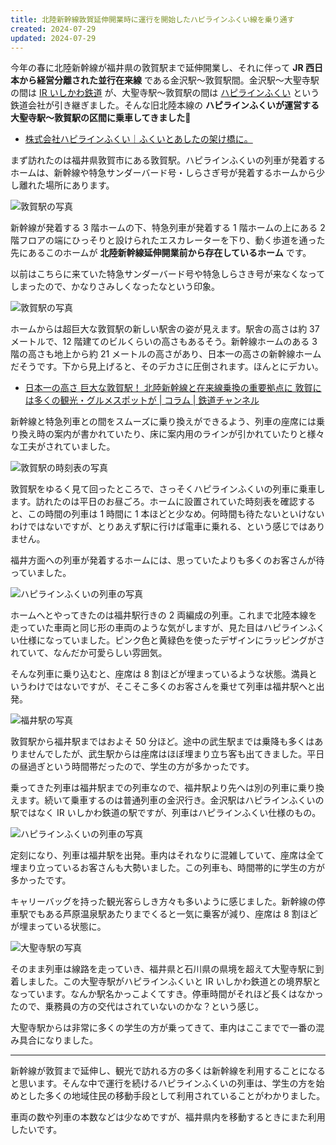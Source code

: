 ```yaml
---
title: 北陸新幹線敦賀延伸開業時に運行を開始したハピラインふくい線を乗り通す
created: 2024-07-29
updated: 2024-07-29
---
```


今年の春に北陸新幹線が福井県の敦賀駅まで延伸開業し、それに伴って **JR 西日本から経営分離された並行在来線** である金沢駅～敦賀駅間。金沢駅～大聖寺駅の間は [IR いしかわ鉄道](https://www.ishikawa-railway.jp/) が、大聖寺駅～敦賀駅の間は [ハピラインふくい](https://www.hapi-line.co.jp/) という鉄道会社が引き継ぎました。そんな旧北陸本線の **ハピラインふくいが運営する大聖寺駅～敦賀駅の区間に乗車してきました🚋**

- [株式会社ハピラインふくい｜ふくいとあしたの架け橋に。](https://www.hapi-line.co.jp/)

まず訪れたのは福井県敦賀市にある敦賀駅。ハピラインふくいの列車が発着するホームは、新幹線や特急サンダーバード号・しらさぎ号が発着するホームから少し離れた場所にあります。

![敦賀駅の写真](068795ba-751e-4d32-366a-fb2c8d797600)

新幹線が発着する 3 階ホームの下、特急列車が発着する 1 階ホームの上にある 2 階フロアの端にひっそりと設けられたエスカレーターを下り、動く歩道を通った先にあるこのホームが **北陸新幹線延伸開業前から存在しているホーム** です。

以前はこちらに来ていた特急サンダーバード号や特急しらさき号が来なくなってしまったので、かなりさみしくなったなという印象。

![敦賀駅の写真](b493fcfb-2b72-4072-6c60-64f3ace1b300)

ホームからは超巨大な敦賀駅の新しい駅舎の姿が見えます。駅舎の高さは約 37 メートルで、12 階建てのビルくらいの高さもあるそう。新幹線ホームのある 3 階の高さも地上から約 21 メートルの高さがあり、日本一の高さの新幹線ホームだそうです。下から見上げると、そのデカさに圧倒されます。ほんとにデカい。

- [日本一の高さ 巨大な敦賀駅！ 北陸新幹線と在来線乗換の重要拠点に 敦賀には多くの観光・グルメスポットが | コラム | 鉄道チャンネル](https://tetsudo-ch.com/12950014.html)

新幹線と特急列車との間をスムーズに乗り換えができるよう、列車の座席には乗り換え時の案内が書かれていたり、床に案内用のラインが引かれていたりと様々な工夫がされていました。

![敦賀駅の時刻表の写真](b774dbb8-47e3-45ed-c78d-978a163c3300)

敦賀駅をゆるく見て回ったところで、さっそくハピラインふくいの列車に乗車します。訪れたのは平日のお昼ごろ。ホームに設置されていた時刻表を確認すると、この時間の列車は 1 時間に 1 本ほどと少なめ。何時間も待たないといけないわけではないですが、とりあえず駅に行けば電車に乗れる、という感じではありません。

福井方面への列車が発着するホームには、思っていたよりも多くのお客さんが待っていました。

![ハピラインふくいの列車の写真](38037036-6ea4-43c1-9a7c-12706f2a4900)

ホームへとやってきたのは福井駅行きの 2 両編成の列車。これまで北陸本線を走っていた車両と同じ形の車両のような気がしますが、見た目はハピラインふくい仕様になっていました。ピンク色と黄緑色を使ったデザインにラッピングがされていて、なんだか可愛らしい雰囲気。

そんな列車に乗り込むと、座席は 8 割ほどが埋まっているような状態。満員というわけではないですが、そこそこ多くのお客さんを乗せて列車は福井駅へと出発。

![福井駅の写真](268d69d0-2695-4d1c-1247-08c8422bbd00)

敦賀駅から福井駅まではおよそ 50 分ほど。途中の武生駅までは乗降も多くはありませんでしたが、武生駅からは座席はほぼ埋まり立ち客も出てきました。平日の昼過ぎという時間帯だったので、学生の方が多かったです。

乗ってきた列車は福井駅までの列車なので、福井駅より先へは別の列車に乗り換えます。続いて乗車するのは普通列車の金沢行き。金沢駅はハピラインふくいの駅ではなく IR いしかわ鉄道の駅ですが、列車はハピラインふくい仕様のもの。

![ハピラインふくいの列車の写真](9e907e98-a232-4f99-3570-bf00fca90b00)

定刻になり、列車は福井駅を出発。車内はそれなりに混雑していて、座席は全て埋まり立っているお客さんも大勢いました。この列車も、時間帯的に学生の方が多かったです。

キャリーバッグを持った観光客らしき方々も多いように感じました。新幹線の停車駅でもある芦原温泉駅あたりまでくると一気に乗客が減り、座席は 8 割ほどが埋まっている状態に。

![大聖寺駅の写真](ac8a4df2-2e9f-4c57-0fa9-ca8fa5df0600)

そのまま列車は線路を走っていき、福井県と石川県の県境を超えて大聖寺駅に到着しました。この大聖寺駅がハピラインふくいと IR いしかわ鉄道との境界駅となっています。なんか駅名かっこよくてすき。停車時間がそれほど長くはなかったので、乗務員の方の交代はされていないのかな？という感じ。

大聖寺駅からは非常に多くの学生の方が乗ってきて、車内はここまでで一番の混み具合になりました。

---

新幹線が敦賀まで延伸し、観光で訪れる方の多くは新幹線を利用することになると思います。そんな中で運行を続けるハピラインふくいの列車は、学生の方を始めとした多くの地域住民の移動手段として利用されていることがわかりました。

車両の数や列車の本数などは少なめですが、福井県内を移動するときにまた利用したいです。
